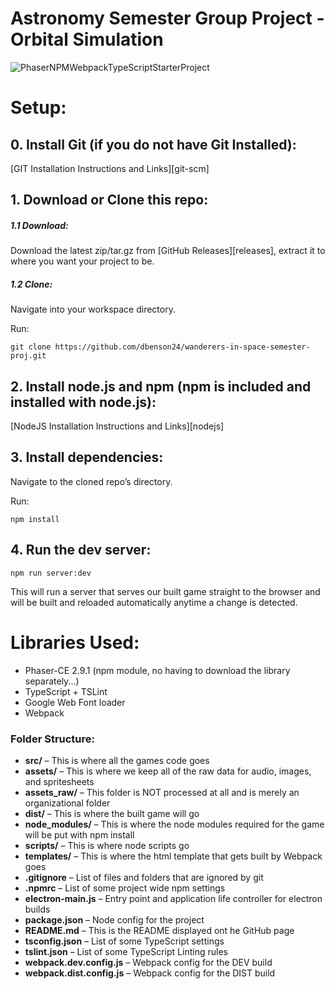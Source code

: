 # Astronomy Semester Group Project - Orbital Simulation

![PhaserNPMWebpackTypeScriptStarterProject](https://scontent.fzty2-1.fna.fbcdn.net/v/t35.0-12/25286246_2485929048298002_477545884_o.png?oh=5cba7779a0337f8948eeee63d12cfb37&oe=5A30A69C)

# Setup:

## 0. Install Git (if you do not have Git Installed):
[GIT Installation Instructions and Links][git-scm]

## 1. Download or Clone this repo:

##### 1.1 Download:

Download the latest zip/tar.gz from [GitHub Releases][releases], extract it to where you want your project to be.

##### 1.2 Clone:

Navigate into your workspace directory.

Run:

```git clone https://github.com/dbenson24/wanderers-in-space-semester-proj.git```

## 2. Install node.js and npm (npm is included and installed with node.js):

[NodeJS Installation Instructions and Links][nodejs]

## 3. Install dependencies:

Navigate to the cloned repo’s directory.

Run:

```npm install```

## 4. Run the dev server:

```npm run server:dev```

This will run a server that serves our built game straight to the browser and will be built and reloaded automatically anytime a change is detected.

# Libraries Used:

- Phaser-CE 2.9.1 (npm module, no having to download the library separately...)
- TypeScript + TSLint
- Google Web Font loader
- Webpack

### Folder Structure:

- **src/** – This is where all the games code goes
- **assets/** – This is where we keep all of the raw data for audio, images, and spritesheets
- **assets_raw/** – This folder is NOT processed at all and is merely an organizational folder
- **dist/** – This is where the built game will go
- **node_modules/** – This is where the node modules required for the game will be put with npm install
- **scripts/** – This is where node scripts go
- **templates/** – This is where the html template that gets built by Webpack goes
- **.gitignore** – List of files and folders that are ignored by git
- **.npmrc** – List of some project wide npm settings
- **electron-main.js** – Entry point and application life controller for electron builds
- **package.json** – Node config for the project
- **README.md** – This is the README displayed ont he GitHub page
- **tsconfig.json** – List of some TypeScript settings
- **tslint.json** – List of some TypeScript Linting rules
- **webpack.dev.config.js** – Webpack config for the DEV build
- **webpack.dist.config.js** – Webpack config for the DIST build

